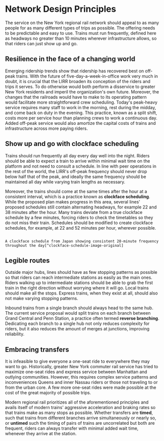 # Network Design Principles

The service on the New York regional rail network should appeal to as many people for as many different types of trips as possible.
The offering needs to be predictable and easy to use.
Trains must run frequently, defined here as headways no greater than 10 minutes wherever infrastructure allows, so that riders can just show up and go.

## Resilience in the face of a changing world

Emerging ridership trends show that ridership has recovered best on off-peak trains.
With the future of five-day-a-week-in-office work very much in doubt, it is crucial that the LIRR broaden its conception of the riders and trips it serves.
To do otherwise would both perform a disservice to greater New York residents and imperil the organization's own future.
Moreover, the changes that the railroads would have to make to its operating pattern would facilitate more straightforward crew scheduling.
Today's peak-heavy service requires many staff to work in the morning, rest during the midday, and come back on duty in the evening.
This practice, known as a split shift, costs more per service hour than planning crews to work a continuous day.
Added off-peak service would also amortize the capital costs of trains and infrastructure across more paying riders.

## Show up and go with clockface scheduling

Trains should run frequently all day every day well into the night.
Riders should be able to expect a train to arrive within minimal wait time on the platform and not need to consult a schedule.
In line with peer operations in the rest of the world, the LIRR's off-peak frequency should never drop below half that of the peak, and ideally the same frequency should be maintained all day while varying train lengths as necessary.

Moreover, the trains should come at the same times after the hour at a consistent interval, which is a practice known as **clockface scheduling**.
While the proposed plan makes progress in this area, several lines' proposed schedules still contain alternating headways, for example 22 and 38 minutes after the hour.
Many trains deviate from a true clockface schedule by a few minutes, forcing riders to check the timetables so they do not miss their train.
Schedules should be modified to create clockface schedules, for example, at 22 and 52 minutes per hour, wherever possible.

```{figure} ClockfaceSchedule.jpg

A clockface schedule from Japan showing consistent 20-minute frequency throughout the day[^clockface-schedule-image-original]
```

[^clockface-schedule-image-original]: https://commons.wikimedia.org/wiki/File:Himeji-monorail6.jpg

## Legible routes

Outside major hubs, lines should have as few stopping patterns as possible so that riders can reach intermediate stations as easily as the main ones.
Riders walking up to intermediate stations should be able to grab the first train in the right direction without worrying where it will go.
Local trains should make all the stops.
Express trains, when they exist at all, should also not make varying stopping patterns.

Inbound trains from a single branch should always head to the same hub.
The current service proposal would split trains on each branch between Grand Central and Penn Station, a practice often termed **reverse branching**.
Dedicating each branch to a single hub not only reduces complexity for riders, but it also reduces the amount of merges at junctions, improving reliability.

## Embracing transfers

It is infeasible to give everyone a one-seat ride to everywhere they may want to go.
Historically, greater New York commuter rail service has tried to maximize one-seat rides and express service between Manhattan and outlying communities.
However, this requires complex service patterns and inconveniences Queens and inner Nassau riders or those not traveling to or from the urban core.
A few more one-seat rides were made possible at the cost of the great majority of possible trips.

Modern regional rail prioritizes all of the aforementioned principles and avails itself of modern trains' aggressive acceleration and braking rates so that trains make as many stops as possible.
Whether transfers are **timed**, such that trains from different branches arrive simultaneously or nearly so, or **untimed** such the timing of pairs of trains are uncorrelated but both are frequent, riders can always transfer with minimal added wait time, whenever they arrive at the station.